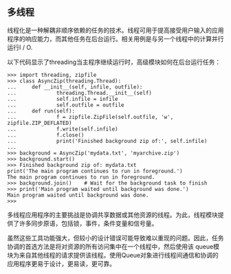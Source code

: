 ## 多线程

线程化是一种解耦非顺序依赖的任务的技术。线程可用于提高接受用户输入的应用程序的响应能力，而其他任务在后台运行。相关用例是与另一个线程中的计算并行运行I / O.

以下代码显示了threading当主程序继续运行时，高级模块如何在后台运行任务：

```
>>> import threading, zipfile
>>> class AsyncZip(threading.Thread):
...     def __init__(self, infile, outfile):
...             threading.Thread.__init__(self)
...             self.infile = infile
...             self.outfile = outfile
...     def run(self):
...             f = zipfile.ZipFile(self.outfile, 'w', zipfile.ZIP_DEFLATED)
...             f.write(self.infile)
...             f.close()
...             print('Finished background zip of:', self.infile)
...
>>> background = AsyncZip('mydata.txt', 'myarchive.zip')
>>> background.start()
>>> Finished background zip of: mydata.txt
print('The main program continues to run in foreground.')
The main program continues to run in foreground.
>>> background.join()    # Wait for the background task to finish
>>> print('Main program waited until background was done.')
Main program waited until background was done.
>>>
```

多线程应用程序的主要挑战是协调共享数据或其他资源的线程。为此，线程模块提供了许多同步原语，包括锁，事件，条件变量和信号量。

虽然这些工具功能强大，但较小的设计错误可能导致难以重现的问题。因此，任务协调的首选方法是将对资源的所有访问集中在一个线程中，然后使用该 queue模块为来自其他线程的请求提供该线程。使用Queue对象进行线程间通信和协调的应用程序更易于设计，更易读，更可靠。

